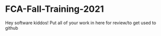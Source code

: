 # FCA-Fall-Training-2021
Hey software kiddos! Put all of your work in here for review/to get used to github
